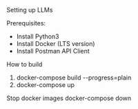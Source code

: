 Setting up LLMs

Prerequisites:
- Install Python3
- Install Docker (LTS version)
- Install Postman API Client 


How to build

1) docker-compose build --progress=plain
2) docker-compose up

Stop docker images
docker-compose down